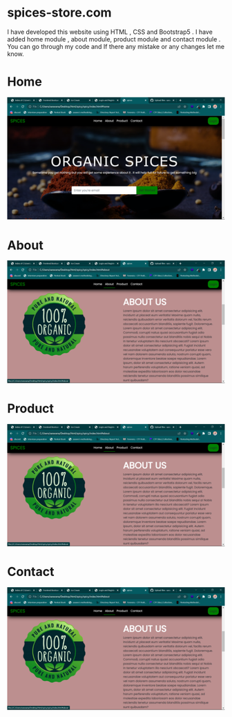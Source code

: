 # spices-store.com
I have developed this website using HTML , CSS and Bootstrap5 . I have added home module , about module, product module and contact module . You can go through my code and If there any mistake or any changes let me know.


# Home
![](https://github.com/saravana-seeker/spices-store.com/blob/main/docs/home.png)

# About 
![](https://github.com/saravana-seeker/spices-store.com/blob/main/docs/about.png)

# Product
![](https://github.com/saravana-seeker/spices-store.com/blob/main/docs/about.png)

# Contact
![](https://github.com/saravana-seeker/spices-store.com/blob/main/docs/about.png)
